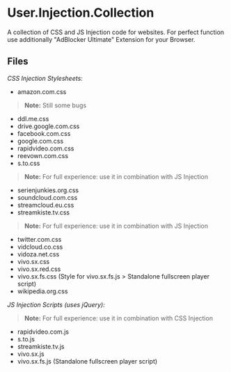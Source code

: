 # User.Injection.Collection

A collection of CSS and JS Injection code for websites. For perfect function use additionally "AdBlocker Ultimate" Extension for your Browser.

## Files

*CSS Injection Stylesheets:*
- amazon.com.css
> **Note:** Still some bugs
- ddl.me.css
- drive.google.com.css
- facebook.com.css
- google.com.css
- rapidvideo.com.css
- reevown.com.css
- s.to.css
> **Note:** For full experience: use it in combination with JS Injection
- serienjunkies.org.css
- soundcloud.com.css
- streamcloud.eu.css
- streamkiste.tv.css
> **Note:** For full experience: use it in combination with JS Injection
- twitter.com.css
- vidcloud.co.css
- vidoza.net.css
- vivo.sx.css
- vivo.sx.red.css
- vivo.sx.fs.css (Style for vivo.sx.fs.js > Standalone fullscreen player script)
- wikipedia.org.css

*JS Injection Scripts (uses jQuery):*
> **Note:** For full experience: use it in combination with CSS Injection
- rapidvideo.com.js
- s.to.js
- streamkiste.tv.js
- vivo.sx.js
- vivo.sx.fs.js (Standalone fullscreen player script)
